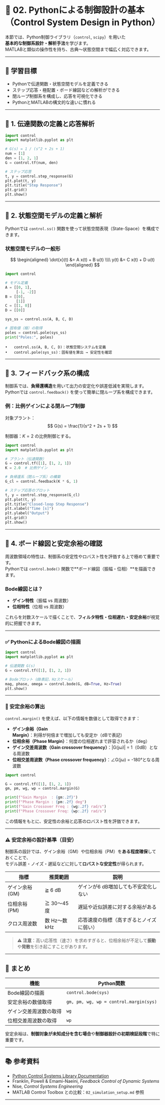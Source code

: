 # 🐍 02. Pythonによる制御設計の基本（Control System Design in Python）

本節では、Python制御ライブラリ（`control`, `scipy`）を用いた  
**基本的な制御系設計・解析手法**を学びます。  
MATLABと類似の操作性を持ち、古典〜状態空間まで幅広く対応できます。

---

## 🎯 学習目標

- Pythonで伝達関数・状態空間モデルを定義できる  
- ステップ応答・極配置・ボード線図などの解析ができる  
- 閉ループ制御系を構成し、応答を可視化できる  
- PythonとMATLABの構文的な違いに慣れる

---

## 🔁 1. 伝達関数の定義と応答解析

```python
import control
import matplotlib.pyplot as plt

# G(s) = 1 / (s^2 + 2s + 1)
num = [1]
den = [1, 2, 1]
G = control.tf(num, den)

# ステップ応答
t, y = control.step_response(G)
plt.plot(t, y)
plt.title("Step Response")
plt.grid()
plt.show()
```

---

## 🧮 2. 状態空間モデルの定義と解析

Pythonでは `control.ss()` 関数を使って状態空間表現（State-Space）を構成できます。

### 状態空間モデルの一般形

$$
\begin{aligned}
\dot{x}(t) &= A x(t) + B u(t) \\\\
y(t) &= C x(t) + D u(t)
\end{aligned}
$$

```python
import control

# モデル定義
A = [[0, 1],
     [-1, -2]]
B = [[0],
     [1]]
C = [[1, 0]]
D = [[0]]

sys_ss = control.ss(A, B, C, D)

# 固有値（極）の取得
poles = control.pole(sys_ss)
print("Poles:", poles)
```

	•	control.ss(A, B, C, D)：状態空間システムを定義
	•	control.pole(sys_ss)：固有値を算出 → 安定性を確認

---

## 🔁 3. フィードバック系の構成

制御系では、**負帰還構造**を用いて出力の安定化や誤差低減を実現します。  
Pythonでは `control.feedback()` を使って簡単に閉ループ系を構成できます。

### 例：比例ゲインによる閉ループ制御

対象プラント：
$$
G(s) = \frac{1}{s^2 + 2s + 1}
$$

制御器：$K=2$ の比例制御とする。

```python
import control
import matplotlib.pyplot as plt

# プラント（伝達関数）
G = control.tf([1], [1, 2, 1])
K = 2.0  # 比例ゲイン

# 負帰還系（閉ループ系）の構築
G_cl = control.feedback(K * G, 1)

# ステップ応答のプロット
t, y = control.step_response(G_cl)
plt.plot(t, y)
plt.title("Closed-loop Step Response")
plt.xlabel("Time [s]")
plt.ylabel("Output")
plt.grid()
plt.show()
```

---

## 🔁 4. ボード線図と安定余裕の確認

周波数領域の特性は、制御系の安定性やロバスト性を評価する上で極めて重要です。  
Pythonでは `control.bode()` 関数で**ボード線図（振幅・位相）**を描画できます。

### Bode線図とは？

- **ゲイン特性**（振幅 vs 周波数）
- **位相特性**（位相 vs 周波数）

これらを対数スケールで描くことで、**フィルタ特性・位相遅れ・安定余裕**が視覚的に把握できます。

---

### ✅ PythonによるBode線図の描画

```python
import control
import matplotlib.pyplot as plt

# 伝達関数 G(s)
G = control.tf([1], [1, 2, 1])

# Bodeプロット（dB表記、Hzスケール）
mag, phase, omega = control.bode(G, dB=True, Hz=True)
plt.show()
```

---

### 📏 安定余裕の算出

`control.margin()` を使えば、以下の情報を数値として取得できます：

- **ゲイン余裕（Gain Margin）**：利得が何倍まで増加しても安定か（dBで表記）
- **位相余裕（Phase Margin）**：何度の位相遅れまで許容されるか（deg）
- **ゲイン交差周波数（Gain crossover frequency）**：|G(jω)| = 1（0dB）となる周波数
- **位相交差周波数（Phase crossover frequency）**：∠G(jω) = -180°となる周波数

```python
import control

G = control.tf([1], [1, 2, 1])
gm, pm, wg, wp = control.margin(G)

print(f"Gain Margin  : {gm:.2f}")
print(f"Phase Margin : {pm:.2f} deg")
print(f"Gain Crossover Freq : {wg:.2f} rad/s")
print(f"Phase Crossover Freq: {wp:.2f} rad/s")
```
この情報をもとに、安定性の余裕と応答のロバスト性を評価できます。

---

### ⚠️ 安定余裕の設計基準（目安）

制御系の設計では、ゲイン余裕（GM）や位相余裕（PM）を**ある程度確保**しておくことで、  
モデル誤差・ノイズ・遅延などに対して**ロバストな安定性**が得られます。

| 指標              | 推奨範囲         | 説明                                      |
|-------------------|------------------|-------------------------------------------|
| ゲイン余裕 (GM)   | ≧ 6 dB           | ゲインが6 dB増加しても不安定化しない     |
| 位相余裕 (PM)     | ≧ 30〜45 度      | 遅延や近似誤差に対する余裕がある          |
| クロス周波数       | 数 Hz〜数 kHz     | 応答速度の指標（高すぎるとノイズに弱い） |

> ⚠️ **注意**：高い応答性（速さ）を求めすぎると、位相余裕が不足して**振動**や**発散**を引き起こすことがあります。

---

## 📘 まとめ

| 機能                    | Python関数                             |
|-------------------------|----------------------------------------|
| Bode線図の描画          | `control.bode(sys)`                    |
| 安定余裕の数値取得      | `gm, pm, wg, wp = control.margin(sys)` |
| ゲイン交差周波数の取得  | `wg`                                   |
| 位相交差周波数の取得    | `wp`                                   |

安定余裕は、**制御対象が未知成分を含む場合**や**制御器設計の初期検証段階**で特に重要です。

---

## 📚 参考資料

- [Python Control Systems Library Documentation](https://python-control.readthedocs.io/)
- Franklin, Powell & Emami-Naeini, *Feedback Control of Dynamic Systems*
- Nise, *Control Systems Engineering*
- MATLAB Control Toolbox との比較：`02_simulation_setup.md` 参照

---





　

